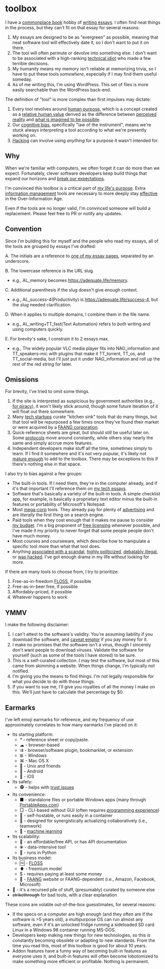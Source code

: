 # toolbox

I have a [commonplace book](https://en.wikipedia.org/wiki/Commonplace_book) hobby of [writing essays](https://stucky.tech/creations/). I often find neat things in the process, but they can't fit on that essay for several reasons:
1. My essays are designed to be as "evergreen" as possible, meaning that neat software tool will effectively date it, so I don't want to put it on there.
2. The tool will often permute or devolve into something else. I don't want to be associated with a high-ranking [technical idiot](https://notageni.us/idiot/) who made a few terrible decisions.
3. My humanity means my memory isn't reliable at memorizing trivia, so I have to put these tools _somewhere_, especially if I may find them useful someday.
4. As of me writing this, I'm using WordPress. This set of files is more easily searchable than the WordPress back-end.

The definition of "tool" is more complex than first impulses may dictate:  
1. Every tool revolves around [human purpose](https://gainedin.site/purpose/), which is a concept created as a [relative human value](https://gainedin.site/values/) derived as the difference between [perceived reality](https://gainedin.site/reality/) and [what is imagined to be possible](https://gainedin.site/imagination/).
2. Our [cognitive bias](https://gainedin.site/bias), specifically "law of the instrument", means we're stuck always interpreting a tool according to what we're presently working on.
3. [Hacking](https://trendless.tech/hacking) can involve using _anything_ for a purpose it wasn't intended for.

## Why

When we're familiar with computers, we often forget it can do more than we expect. Fortunately, clever software developers keep build things that expand our horizons and [break our expectations](https://trendless.tech/hacking/).

I'm convinced this toolbox is a critical part of [my life's purpose](https://stucky.tech/tech/purpose/). Extra [information management](https://notageni.us/information/) tools are necessary to more deeply stay [effective](https://gainedin.site/results/) in the Over-Information Age.

Even if the tools are no longer valid, I'm convinced someone will build a replacement. Please feel free to PR or notify any updates.

## Convention

Since I'm building this for myself and the people who read my essays, all of the tools are grouped by essays I've drafted:

A. The initials are a reference to [one of my essay pages](https://stucky.tech/creations/), separated by an underscore.

B. The lowercase reference is the URL slug.
- e.g., AL_memory becomes https://adequate.life/memory.

C. Additional parenthesis if the slug doesn't give enough context.
- e.g., AL_success-4(Productivity) is https://adequate.life/success-4, but the slug needed clarification.

D. When it applies to multiple domains, I combine them in the file name.
- e.g., AL_writing+TT_fast(Text Automation) refers to _both_ writing and using computers quickly.

E. For brevity's sake, I constrain it to 2 essays max.
- e.g., The widely popular VLC media player fits into NAG_information and TT_speakers-mic with plugins that make it TT_torrent, TT_os, and TT_social-media, but I'll just put it under NAG_information and roll up the rest of the red string for later.

## Omissions

For brevity, I've tried to omit some things.
1. If the site is interpreted as suspicious by government authorities (e.g., [for piracy](https://trendless.tech/torrent/)), it won't likely stick around, though some future iteration of it will float out there somewhere.
2. Many [tech startups](https://trendless.tech/entrepreneur/) curate "kitchen sink" tools that do many things, but that tool will be repurposed a few times once they've found their market or were acquired by a [FAANG corporation](https://trendless.tech/faang/).
3. Quick-reference sheets are great, but should _still_ be useful later on. Some [protocols](https://trendless.tech/protocols/) move around constantly, while others stay nearly the same and simply accrue more features.
4. Independent developers make stuff all the time, sometimes simply to learn. If I find it somewhere and it's not very popular, it's likely not [mature enough](https://gainedin.site/trends/) to add to the toolbox. There may be exceptions to this if there's nothing else in that space.

I also try to bias against a few groups:  
- The built-in tools. If I need them, they're in the computer already, and if it's that important I'll reference them on [my tech essays](https://trendless.tech).
- Software that's basically a variety of the built-in tools. A simple checklist app, for example, is basically a proprietary text editor minus the built-in features or portability of Microsoft's Notepad.
- Most [mega-corp](https://gainedin.site/groups-large) tools. They already pay for plenty of [advertising](https://notageni.us/marketing/) and are _literally_ the first thing on a search engine.
- Paid tools when they cost enough that it makes me pause to consider [my budget](https://adequate.life/money-3/). I'm a big proponent of [free licensing](https://trendless.tech/floss/) whenever possible, and I've made it my priority to never forget that some people people don't have much money.
- Most courses and courseware, which describe how to manipulate a specific tool more than what that tool does.
- Anything [associated with a scandal](https://trendless.tech/faang), [highly politicized](https://gainedin.site/conservative-liberal), [debatably illegal](https://notageni.us/legally-safe), or [was hacked](https://trendless.tech/hacking). I've got enough drama in my life without looking for more.

If there are many tools to choose from, I try to prioritize:  
1. Free-as-in-freedom [FLOSS](https://trendless.tech/floss), if possible
2. Free-as-in-beer free, if possible
3. Affordably-priced, if possible
4. Whatever happens to work

## YMMV

I make the following disclaimer:  
1. I can't attest to the software's validity. You're assuming liability if you download the software, and [caveat emptor](https://notageni.us/legal-doctrines) if you pay money for it.
2. I make no promises that the software isn't a virus, though I sincerely don't want people to download viruses. Validate the software for yourself (such as some of the tools I have stored) to be sure.
3. This is a self-curated collection. I may test the software, but most of this came from skimming a website. When things change, I'm typically not notified.
4. I'm giving you the means to find things. I'm not legally responsible for what you decide to do with those things.
5. If you want to sue me, I'll give you royalties of all the money I make on this. We'll just have to calculate that percentage by $0.

## Earmarks

I've left emoji earmarks for reference, and my frequency of use approximately correlates to how many earmarks I've placed on it:  
- Its starting platform:  
    - _*_ - reference sheet or copy/paste.
    - ☁ - browser-based
    - ⇉ - browser/software plugin, bookmarklet, or extension
    - ⊞ - Windows
    - ⌘ - Mac OS X
    - 🐧 - Unix and friends
    - 🤖 - Android
    - 🍎 - iOS
- Its safety:  
    - 🕵️ - helps with [trust issues](https://gainedin.site/trust/)
- Its convenience:  
    - ■ - standalone files or portable Windows apps (many through [PortableApps.com](https://portableapps.com/))
    - □ - CLI-based without GUI (often requires [programming experience](https://trendless.tech/prog-basics))
    - 💾 - self-hostable, or runs easily in a container
    - 🤝 - designed for synergistically actualizing collaboratively (i.e., teamwork)
    - 🎰 - [machine learning](https://trendless.tech/ml/)
- Its scalability:  
    - 🔌 - an affordable/free API, or has API documentation
    - ⦿ - data-intensive tool
    - 🐍 - runs in Python
- Its business model:  
    - 🆓 - [FLOSS](https://trendless.tech/floss/)
    - ⬆️ - freemium model
    - $ - requires paying at least some money
    - 🧛 - [FAANG](https://trendless.tech/faang) website or FAANG-dependent (i.e., Amazon, Facebook, Microsoft)
- 💩 - it's a recursed pile of stuff, (presumably) curated by someone else
- ~~strikethrough~~ for bad tools, with a clear explanation

These icons are volatile out-of-the-box guesstimates, for several reasons:  
- If the specs on a computer are high enough (and they often are if the software is >5 years old), a multipurpose OS can run almost any software, even if it's an unlocked fridge running a sideloaded SD card Linux in a Windows 98 container running MS-DOS.
- Developers keep making new things for new technologies, so this is constantly becoming obsolete or adapting to new standards. From the time you read this, most of this toolbox is good for about 10 years.
- Addon features have a funny way of becoming built-in features as everyone uses it, and built-in features will often become lobotomized to make something more efficient or profitable. Nothing is permanent.
